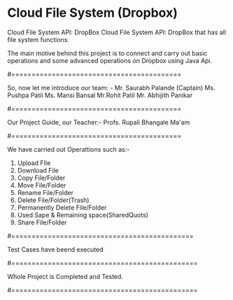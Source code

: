 # Cloud File System (Dropbox)
Cloud File System API: DropBox Cloud File System API: DropBox that has all file system functions.


The main motive behind this project is to connect and carry out basic operations and some advanced operations on Dropbox using Java Api.


#==========================================

So, now let me introduce our team: -
Mr. Saurabh Palande (Captain)
Ms. Pushpa Patil
Ms. Mansi Bansal
Mr.Rohit Patil
Mr. Abhijith Panikar

#==========================================

Our Project Guide, our Teacher:-
Profs. Rupali Bhangale Ma'am

#==========================================


We have carried out Operattions such as:-
1. Upload FIle
2. Download File
3. Copy File/Folder
4. Move File/Folder
5. Rename File/Folder
6. Delete File/Folder(Trash)
7. Permanently Delete File/Folder
8. Used Sape & Remaining space(SharedQuots)
9. Share File/Folder

#=============================================

Test Cases have beend executed

#==============================================

Whole Project is Completed and Tested.

#==============================================
